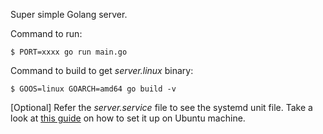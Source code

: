 Super simple Golang server.

Command to run:

```
$ PORT=xxxx go run main.go
```

Command to build to get _server.linux_ binary:

```
$ GOOS=linux GOARCH=amd64 go build -v
```

[Optional] Refer the _server.service_ file to see the systemd unit file. Take a look at [this guide](https://medium.com/@benmorel/creating-a-linux-service-with-systemd-611b5c8b91d6) on how to set it up on Ubuntu machine.
